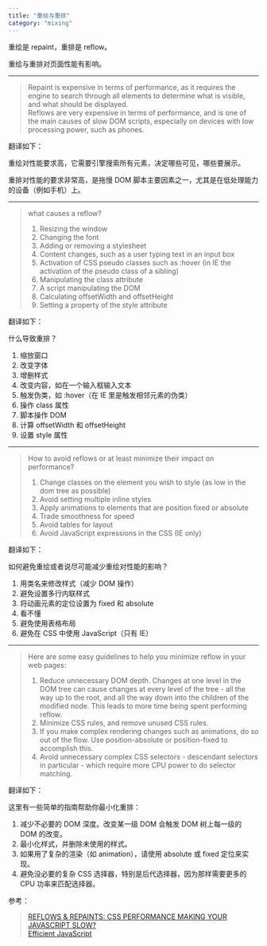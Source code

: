 ```yaml
---
title: "重绘与重排"
category: "mixing"
---
```


重绘是 repaint，重排是 reflow。

重绘与重排对页面性能有影响。

***

> Repaint is expensive in terms of performance, as it requires the engine to search through all elements to determine what is visible, and what should be displayed.  
> Reflows are very expensive in terms of performance, and is one of the main causes of slow DOM scripts, especially on devices with low processing power, such as phones.

翻译如下：

重绘对性能要求高，它需要引擎搜索所有元素，决定哪些可见，哪些要展示。

重排对性能的要求非常高，是拖慢 DOM 脚本主要因素之一，尤其是在低处理能力的设备（例如手机）上。

***

> what causes a reflow?
> 1. Resizing the window
> 1. Changing the font
> 1. Adding or removing a stylesheet
> 1. Content changes, such as a user typing text in an input box
> 1. Activation of CSS pseudo classes such as :hover (in IE the activation of the pseudo class of a sibling)
> 1. Manipulating the class attribute
> 1. A script manipulating the DOM
> 1. Calculating offsetWidth and offsetHeight
> 1. Setting a property of the style attribute

翻译如下：

什么导致重排？
1. 缩放窗口
1. 改变字体
1. 增删样式
1. 改变内容，如在一个输入框输入文本
1. 触发伪类，如 :hover（在 IE 里是触发相邻元素的伪类）
1. 操作 class 属性
1. 脚本操作 DOM
1. 计算 offsetWidth 和 offsetHeight
1. 设置 style 属性

***

> How to avoid reflows or at least minimize their impact on performance?
> 1. Change classes on the element you wish to style (as low in the dom tree as possible)
> 1. Avoid setting multiple inline styles
> 1. Apply animations to elements that are position fixed or absolute
> 1. Trade smoothness for speed
> 1. Avoid tables for layout
> 1. Avoid JavaScript expressions in the CSS (IE only)

翻译如下：

如何避免重绘或者说尽可能减少重绘对性能的影响？
1. 用类名来修改样式（减少 DOM 操作）
1. 避免设置多行内联样式
1. 将动画元素的定位设置为 fixed 和 absolute
1. 看不懂
1. 避免使用表格布局
1. 避免在 CSS 中使用 JavaScript（只有 IE）

***

> Here are some easy guidelines to help you minimize reflow in your web pages:
> 1. Reduce unnecessary DOM depth. Changes at one level in the DOM tree can cause changes at every level of the tree - all the way up to the root, and all the way down into the children of the modified node. This leads to more time being spent performing reflow.
> 1. Minimize CSS rules, and remove unused CSS rules.
> 1. If you make complex rendering changes such as animations, do so out of the flow. Use position-absolute or position-fixed to accomplish this.
> 1. Avoid unnecessary complex CSS selectors - descendant selectors in particular - which require more CPU power to do selector matching.

翻译如下：

这里有一些简单的指南帮助你最小化重排：
1. 减少不必要的 DOM 深度。改变某一级 DOM 会触发 DOM 树上每一级的 DOM 的改变。
1. 最小化样式，并删除未使用的样式。
1. 如果用了复杂的渲染（如 animation），请使用 absolute 或 fixed 定位来实现。
1. 避免没必要的复杂 CSS 选择器，特别是后代选择器，因为那样需要更多的 CPU 功率来匹配选择器。

参考：
> [REFLOWS & REPAINTS: CSS PERFORMANCE MAKING YOUR JAVASCRIPT SLOW?](http://www.stubbornella.org/content/2009/03/27/reflows-repaints-css-performance-making-your-javascript-slow/)  
> [Efficient JavaScript](https://dev.opera.com/articles/efficient-javascript/?page=3#reflow)  